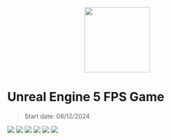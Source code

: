 <div align = "center">
<image width="150" src="https://cdn2.unrealengine.com/ue-logotype-2023-vertical-white-1686x2048-bbfded26daa7.png">
</div>

# Unreal Engine 5 FPS Game

> Start date: 08/12/2024

<image src="source-images/1.jpg">
<image src="source-images/2.jpg">
<image src="source-images/3.jpg">
<image src="source-images/4.jpg">
<image src="source-images/5.jpg">
<image src="source-images/6.jpg">
